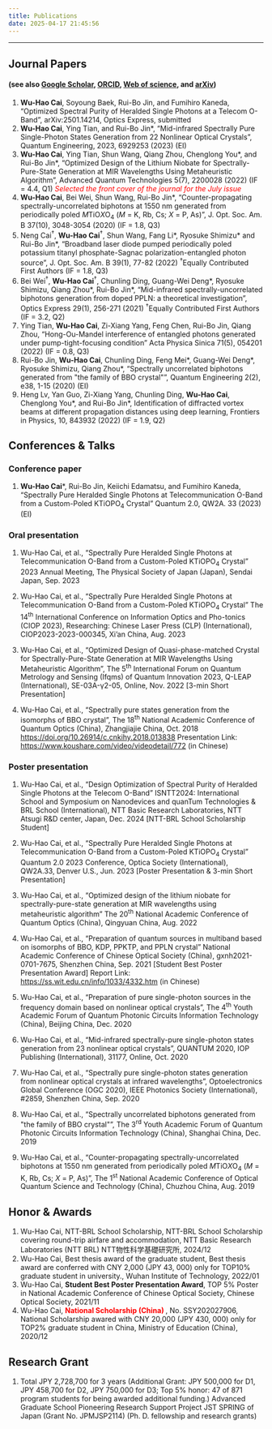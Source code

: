 ```yaml
---
title: Publications
date: 2025-04-17 21:45:56
---
```

<!-- permalink: /publications/      强制把它部署到该路径（可选，Hexo 默认也是这个）-->
<!-- layout: page                   （大部分主题可选）指定使用 page 布局 -->
---

<!-- 我的 Publications -->
## Journal Papers
#### (see also [Google Scholar](https://scholar.google.com/citations?user=7R_OSw8AAAAJ "Google Scholar"), [ORCID](https://orcid.org/0000-0001-7848-9502 "ORCID"), [Web of science](https://www.webofscience.com/wos/author/record/HCH-1201-2022 "Web of science"), and [arXiv](https://arxiv.org/search/?query=Cai%2C+Wu-Hao&searchtype=author "arXiv"))
1. **Wu-Hao Cai**, Soyoung Baek, Rui-Bo Jin, and Fumihiro Kaneda, “Optimized Spectral Purity of Heralded Single Photons at a Telecom O-Band”, arXiv:2501.14214, Optics Express, submitted
1. **Wu-Hao Cai**, Ying Tian, and Rui-Bo Jin*, “Mid-infrared Spectrally Pure Single-Photon States Generation from 22 Nonlinear Optical Crystals”, Quantum Engineering, 2023, 6929253 (2023) (EI)
1. **Wu-Hao Cai**, Ying Tian, Shun Wang, Qiang Zhou, Chenglong You*, and Rui-Bo Jin*, “Optimized Design of the Lithium Niobate for Spectrally-Pure-State Generation at MIR Wavelengths Using Metaheuristic Algorithm”, Advanced Quantum Technologies 5(7), 2200028 (2022) (IF = 4.4, Q1) *<font color = red> Selected the front cover of the journal for the July issue </font>*
1. **Wu-Hao Cai**, Bei Wei, Shun Wang, Rui-Bo Jin*, “Counter-propagating spectrally-uncorrelated biphotons at 1550 nm generated from periodically poled *M*TiO*X*O<sub>4</sub> (*M* = K, Rb, Cs; *X* = P, As)”, J. Opt. Soc. Am. B 37(10), 3048-3054 (2020) (IF = 1.8, Q3)
1. Neng Cai<sup>†</sup>, **Wu-Hao Cai**<sup>†</sup>, Shun Wang, Fang Li*, Ryosuke Shimizu* and Rui-Bo Jin*, “Broadband laser diode pumped periodically poled potassium titanyl phosphate-Sagnac polarization-entangled photon source”, J. Opt. Soc. Am. B 39(1), 77-82 (2022) <sup>†</sup>Equally Contributed First Authors (IF = 1.8, Q3)
1. Bei Wei<sup>†</sup>, **Wu-Hao Cai**<sup>†</sup>, Chunling Ding, Guang-Wei Deng*, Ryosuke Shimizu, Qiang Zhou*, Rui-Bo Jin*, “Mid-infrared spectrally-uncorrelated biphotons generation from doped PPLN: a theoretical investigation”, Optics Express 29(1), 256-271 (2021)  <sup>†</sup>Equally Contributed First Authors (IF = 3.2, Q2)
1. Ying Tian, **Wu-Hao Cai**, Zi-Xiang Yang, Feng Chen, Rui-Bo Jin, Qiang Zhou, “Hong-Ou-Mandel interference of entangled photons generated under pump-tight-focusing condition” Acta Physica Sinica 71(5), 054201 (2022) (IF = 0.8, Q3)
1. Rui-Bo Jin, **Wu-Hao Cai**, Chunling Ding, Feng Mei*, Guang-Wei Deng*, Ryosuke Shimizu, Qiang Zhou*, “Spectrally uncorrelated biphotons generated from "the family of BBO crystal"”, Quantum Engineering 2(2), e38, 1-15 (2020) (EI)
1. Heng Lv, Yan Guo, Zi-Xiang Yang, Chunling Ding, **Wu-Hao Cai**, Chenglong You*, and Rui-Bo Jin*,  Identification of diffracted vortex beams at different propagation distances using deep learning, Frontiers in Physics, 10, 843932 (2022) (IF = 1.9, Q2)

## Conferences & Talks
### Conference paper
1. **Wu-Hao Cai***, Rui-Bo Jin, Keiichi Edamatsu, and Fumihiro Kaneda, “Spectrally Pure Heralded Single Photons at Telecommunication O-Band from a Custom-Poled KTiOPO<sub>4</sub> Crystal” Quantum 2.0, QW2A. 33 (2023)(EI)

### Oral presentation 
1. Wu-Hao Cai, et al., “Spectrally Pure Heralded Single Photons at Telecommunication O-Band from a Custom-Poled KTiOPO<sub>4</sub> Crystal” 2023 Annual Meeting, The Physical Society of Japan (Japan), Sendai Japan, Sep. 2023

1. Wu-Hao Cai, et al., “Spectrally Pure Heralded Single Photons at Telecommunication O-Band from a Custom-Poled KTiOPO<sub>4</sub> Crystal” The 14<sup>th</sup> International Conference on Information Optics and Pho-tonics (CIOP 2023), Researching: Chinese Laser Press (CLP) (International), CIOP2023-2023-000345, Xi’an China, Aug. 2023

1. Wu-Hao Cai, et al., “Optimized Design of Quasi-phase-matched Crystal for Spectrally-Pure-State Generation at MIR Wavelengths Using Metaheuristic Algorithm”, The 5<sup>th</sup> International Forum on Quantum Metrology and Sensing (Ifqms) of Quantum Innovation 2023, Q-LEAP (International), SE-03A-γ2-05, Online, Nov. 2022 [3-min Short Presentation]

1. Wu-Hao Cai, et al., “Spectrally pure states generation from the isomorphs of BBO crystal”, The 18<sup>th</sup> National Academic Conference of Quantum Optics (China), Zhangjiajie China, Oct. 2018  
https://doi.org/10.26914/c.cnkihy.2018.013838
Presentation Link: https://www.koushare.com/video/videodetail/772 (in Chinese)

### Poster presentation 
1. Wu-Hao Cai, et al., “Design Optimization of Spectral Purity of Heralded Single Photons at the Telecom O-Band” ISNTT2024: International School and Symposium on Nanodevices and quanTum Technologies & BRL School (International), NTT Basic Research Laboratories, NTT Atsugi R&D center, Japan, Dec. 2024 [NTT-BRL School Scholarship Student]

1. Wu-Hao Cai, et al., “Spectrally Pure Heralded Single Photons at Telecommunication O-Band from a Custom-Poled KTiOPO<sub>4</sub> Crystal” Quantum 2.0 2023 Conference, Optica Society (International), QW2A.33, Denver U.S., Jun. 2023 [Poster Presentation & 3-min Short Presentation]

1. Wu-Hao Cai, et al., “Optimized design of the lithium niobate for spectrally-pure-state generation at MIR wavelengths using metaheuristic algorithm” The 20<sup>th</sup> National Academic Conference of Quantum Optics (China), Qingyuan China, Aug. 2022

1. Wu-Hao Cai, et al., “Preparation of quantum sources in multiband based on isomorphs of BBO, KDP, PPKTP, and PPLN crystal” National Academic Conference of Chinese Optical Society (China), gxnh2021-0701-7675, Shenzhen China, Sep. 2021 [Student Best Poster Presentation Award]
Report Link: https://ss.wit.edu.cn/info/1033/4332.htm (in Chinese)

1. Wu-Hao Cai, et al., “Preparation of pure single-photon sources in the frequency domain based on nonlinear optical crystals”, The 4<sup>th</sup> Youth Academic Forum of Quantum Photonic Circuits Information Technology (China), Beijing China, Dec. 2020 

1. Wu-Hao Cai, et al., “Mid-infrared spectrally-pure single-photon states generation from 23 nonlinear optical crystals”, QUANTUM 2020, IOP Publishing (International), 31177, Online, Oct. 2020

1. Wu-Hao Cai, et al., “Spectrally pure single-photon states generation from nonlinear optical crystals at infrared wavelengths”, Optoelectronics Global Conference (OGC 2020), IEEE Photonics Society (International), #2859, Shenzhen China, Sep. 2020

1. Wu-Hao Cai, et al., “Spectrally uncorrelated biphotons generated from "the family of BBO crystal"”, The 3<sup>rd</sup> Youth Academic Forum of Quantum Photonic Circuits Information Technology (China), Shanghai China, Dec. 2019

1. Wu-Hao Cai, et al., “Counter-propagating spectrally-uncorrelated biphotons at 1550 nm generated from periodically poled *M*TiO*X*O<sub>4</sub> (*M* = K, Rb, Cs; *X* = P, As)”, The 1<sup>st</sup> National Academic Conference of Optical Quantum Science and Technology (China), Chuzhou China, Aug. 2019

## Honor & Awards
1. Wu-Hao Cai, NTT-BRL School Scholarship, NTT-BRL School Scholarship covering round-trip airfare and accommodation, NTT Basic Research Laboratories (NTT BRL) NTT物性科学基礎研究所, 2024/12
1. Wu-Hao Cai, Best thesis award of the graduate student, Best thesis award are conferred with CNY 2,000 (JPY 43, 000) only for TOP10% graduate student in university., Wuhan Institute of Technology, 2022/01
1. Wu-Hao Cai, **Student Best Poster Presentation Award**, TOP 5% Poster in National Academic Conference of Chinese Optical Society, Chinese Optical Society, 2021/11
1. Wu-Hao Cai, **<font color = red> National Scholarship (China) </font>**, No. SSY202027906, National Scholarship awared with CNY 20,000 (JPY 430, 000) only for TOP2% graduate student in China, Ministry of Education (China), 2020/12

## Research Grant
1. Total JPY 2,728,700 for 3 years
(Additional Grant: JPY 500,000 for D1, JPY 458,700 for D2, JPY 750,000 for D3; Top 5% honor: 47 of 871 program students for being awarded additional funding.)
Advanced Graduate School Pioneering Research Support Project JST SPRING of Japan (Grant No. JPMJSP2114) (Ph. D. fellowship and research grants)


<!-- 这里你可以写任意内容，比如：

- 论文一：[Paper Title A](https://example.com/a)  
- 论文二：[Paper Title B](https://example.com/b)  
- 会议报告：…

 或者直接写 HTML 表格、列表都可以。 -->